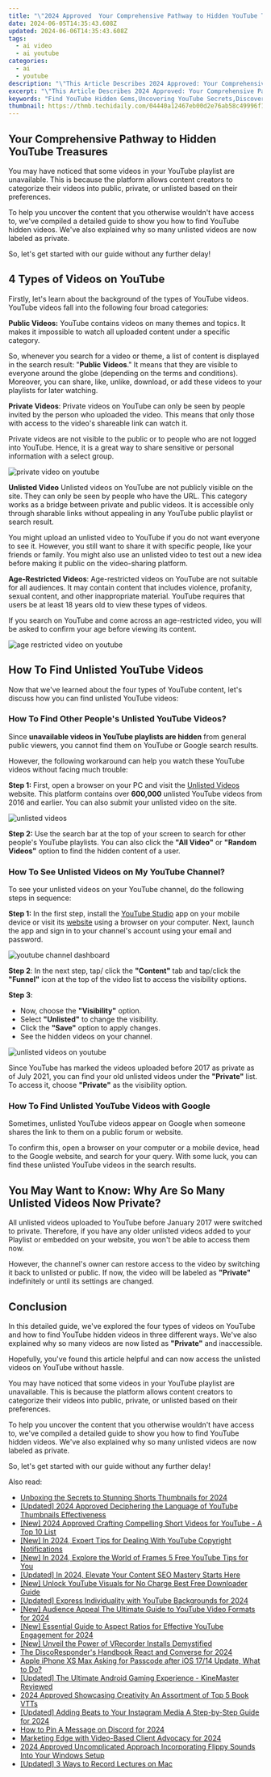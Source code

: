 ```yaml
---
title: "\"2024 Approved  Your Comprehensive Pathway to Hidden YouTube Treasures\""
date: 2024-06-05T14:35:43.608Z
updated: 2024-06-06T14:35:43.608Z
tags:
  - ai video
  - ai youtube
categories:
  - ai
  - youtube
description: "\"This Article Describes 2024 Approved: Your Comprehensive Pathway to Hidden YouTube Treasures\""
excerpt: "\"This Article Describes 2024 Approved: Your Comprehensive Pathway to Hidden YouTube Treasures\""
keywords: "Find YouTube Hidden Gems,Uncovering YouTube Secrets,Discover Hidden Videos,YouTube Hideaway Content,Explore Secret YouTube,Locate Lost YouTube,Access Veiled YouTube Videos"
thumbnail: https://thmb.techidaily.com/04440a12467eb00d2e76ab58c49996f10e544f909e1d6b3abfc42368ffd69851.jpg
---
```


## Your Comprehensive Pathway to Hidden YouTube Treasures

You may have noticed that some videos in your YouTube playlist are unavailable. This is because the platform allows content creators to categorize their videos into public, private, or unlisted based on their preferences.

To help you uncover the content that you otherwise wouldn't have access to, we've compiled a detailed guide to show you how to find YouTube hidden videos. We've also explained why so many unlisted videos are now labeled as private.

So, let's get started with our guide without any further delay!

## 4 Types of Videos on YouTube

Firstly, let's learn about the background of the types of YouTube videos. YouTube videos fall into the following four broad categories:

**Public Videos:** YouTube contains videos on many themes and topics. It makes it impossible to watch all uploaded content under a specific category.

So, whenever you search for a video or theme, a list of content is displayed in the search result: "**Public** **Videos**." It means that they are visible to everyone around the globe (depending on the terms and conditions). Moreover, you can share, like, unlike, download, or add these videos to your playlists for later watching.

**Private Videos**: Private videos on YouTube can only be seen by people invited by the person who uploaded the video. This means that only those with access to the video's shareable link can watch it.

Private videos are not visible to the public or to people who are not logged into YouTube. Hence, it is a great way to share sensitive or personal information with a select group.

![private video on youtube](https://images.wondershare.com/filmora/article-images/private-video-on-youtube.png)

**Unlisted Video** Unlisted videos on YouTube are not publicly visible on the site. They can only be seen by people who have the URL. This category works as a bridge between private and public videos. It is accessible only through sharable links without appealing in any YouTube public playlist or search result.

You might upload an unlisted video to YouTube if you do not want everyone to see it. However, you still want to share it with specific people, like your friends or family. You might also use an unlisted video to test out a new idea before making it public on the video-sharing platform.

**Age-Restricted Videos**: Age-restricted videos on YouTube are not suitable for all audiences. It may contain content that includes violence, profanity, sexual content, and other inappropriate material. YouTube requires that users be at least 18 years old to view these types of videos.

If you search on YouTube and come across an age-restricted video, you will be asked to confirm your age before viewing its content.

![age restricted video on youtube](https://images.wondershare.com/filmora/article-images/age-restricted-videos-on-youtube.png)

## How To Find Unlisted YouTube Videos

Now that we've learned about the four types of YouTube content, let's discuss how you can find unlisted YouTube videos:

### How To Find Other People's Unlisted YouTube Videos?

Since **unavailable videos in YouTube playlists are hidden** from general public viewers, you cannot find them on YouTube or Google search results.

However, the following workaround can help you watch these YouTube videos without facing much trouble:

**Step 1:** First, open a browser on your PC and visit the [Unlisted Videos](https://unlistedvideos.com/) website. This platform contains over **600,000** unlisted YouTube videos from 2016 and earlier. You can also submit your unlisted video on the site.

![unlisted videos](https://images.wondershare.com/filmora/article-images/using-the-unlisted-videos-website-to-see-hidden-videos.png)

**Step 2:** Use the search bar at the top of your screen to search for other people's YouTube playlists. You can also click the **"All Video"** or **"Random Videos"** option to find the hidden content of a user.

### How To See Unlisted Videos on My YouTube Channel?

To see your unlisted videos on your YouTube channel, do the following steps in sequence:

**Step 1:** In the first step, install the [YouTube Studio](https://play.google.com/store/apps/details?id=com.google.android.apps.youtube.creator&hl=en&gl=US) app on your mobile device or visit its [website](https://studio.youtube.com/) using a browser on your computer. Next, launch the app and sign in to your channel's account using your email and password.

![youtube channel dashboard](https://images.wondershare.com/filmora/article-images/accessing-youtube-studio-to-see-unlisted-videos.png)

**Step 2**: In the next step, tap/ click the **"Content"** tab and tap/click the **"Funnel"** icon at the top of the video list to access the visibility options.

**Step 3**:

* Now, choose the **"Visibility"** option.
* Select **"Unlisted"** to change the visibility.
* Click the **"Save"** option to apply changes.
* See the hidden videos on your channel.

![unlisted videos on youtube](https://images.wondershare.com/filmora/article-images/changing-videos-visibility-to-see-unlisted-videos-on-youtube.png)

Since YouTube has marked the videos uploaded before 2017 as private as of July 2021, you can find your old unlisted videos under the **"Private"** list. To access it, choose **"Private"** as the visibility option.

### How To Find Unlisted YouTube Videos with Google

Sometimes, unlisted YouTube videos appear on Google when someone shares the link to them on a public forum or website.

To confirm this, open a browser on your computer or a mobile device, head to the Google website, and search for your query. With some luck, you can find these unlisted YouTube videos in the search results.

## You May Want to Know: Why Are So Many Unlisted Videos Now Private?

All unlisted videos uploaded to YouTube before January 2017 were switched to private. Therefore, if you have any older unlisted videos added to your Playlist or embedded on your website, you won't be able to access them now.

However, the channel's owner can restore access to the video by switching it back to unlisted or public. If now, the video will be labeled as **"Private"** indefinitely or until its settings are changed.

## Conclusion

In this detailed guide, we've explored the four types of videos on YouTube and how to find YouTube hidden videos in three different ways. We've also explained why so many videos are now listed as **"Private"** and inaccessible.

Hopefully, you've found this article helpful and can now access the unlisted videos on YouTube without hassle.

You may have noticed that some videos in your YouTube playlist are unavailable. This is because the platform allows content creators to categorize their videos into public, private, or unlisted based on their preferences.

To help you uncover the content that you otherwise wouldn't have access to, we've compiled a detailed guide to show you how to find YouTube hidden videos. We've also explained why so many unlisted videos are now labeled as private.

So, let's get started with our guide without any further delay!

<span class="atpl-alsoreadstyle">Also read:</span>
<div><ul>
<li><a href="https://facebook-video-share.techidaily.com/unboxing-the-secrets-to-stunning-shorts-thumbnails-for-2024/"><u>Unboxing the Secrets to Stunning Shorts Thumbnails for 2024</u></a></li>
<li><a href="https://facebook-video-share.techidaily.com/updated-2024-approved-deciphering-the-language-of-youtube-thumbnails-effectiveness/"><u>[Updated] 2024 Approved  Deciphering the Language of YouTube Thumbnails Effectiveness</u></a></li>
<li><a href="https://facebook-video-share.techidaily.com/new-2024-approved-crafting-compelling-short-videos-for-youtube-a-top-10-list/"><u>[New] 2024 Approved  Crafting Compelling Short Videos for YouTube - A Top 10 List</u></a></li>
<li><a href="https://facebook-video-share.techidaily.com/new-in-2024-expert-tips-for-dealing-with-youtube-copyright-notifications/"><u>[New] In 2024, Expert Tips for Dealing With YouTube Copyright Notifications</u></a></li>
<li><a href="https://facebook-video-share.techidaily.com/new-in-2024-explore-the-world-of-frames-5-free-youtube-tips-for-you/"><u>[New] In 2024, Explore the World of Frames  5 Free YouTube Tips for You</u></a></li>
<li><a href="https://facebook-video-share.techidaily.com/updated-in-2024-elevate-your-content-seo-mastery-starts-here/"><u>[Updated] In 2024, Elevate Your Content  SEO Mastery Starts Here</u></a></li>
<li><a href="https://facebook-video-share.techidaily.com/new-unlock-youtube-visuals-for-no-charge-best-free-downloader-guide/"><u>[New] Unlock YouTube Visuals for No Charge  Best Free Downloader Guide</u></a></li>
<li><a href="https://facebook-video-share.techidaily.com/updated-express-individuality-with-youtube-backgrounds-for-2024/"><u>[Updated] Express Individuality with YouTube Backgrounds for 2024</u></a></li>
<li><a href="https://facebook-video-share.techidaily.com/new-audience-appeal-the-ultimate-guide-to-youtube-video-formats-for-2024/"><u>[New] Audience Appeal  The Ultimate Guide to YouTube Video Formats for 2024</u></a></li>
<li><a href="https://facebook-video-share.techidaily.com/new-essential-guide-to-aspect-ratios-for-effective-youtube-engagement-for-2024/"><u>[New] Essential Guide to Aspect Ratios for Effective YouTube Engagement for 2024</u></a></li>
<li><a href="https://screen-video-capture.techidaily.com/new-unveil-the-power-of-vrecorder-installs-demystified/"><u>[New] Unveil the Power of VRecorder  Installs Demystified</u></a></li>
<li><a href="https://discord-videos.techidaily.com/the-discoresponders-handbook-react-and-converse-for-2024/"><u>The DiscoResponder's Handbook  React and Converse for 2024</u></a></li>
<li><a href="https://ios-unlock.techidaily.com/apple-iphone-xs-max-asking-for-passcode-after-ios-1714-update-what-to-do-by-drfone-ios/"><u>Apple iPhone XS Max Asking for Passcode after iOS 17/14 Update, What to Do?</u></a></li>
<li><a href="https://some-skills.techidaily.com/updated-the-ultimate-android-gaming-experience-kinemaster-reviewed/"><u>[Updated] The Ultimate Android Gaming Experience - KineMaster Reviewed</u></a></li>
<li><a href="https://extra-guidance.techidaily.com/2024-approved-showcasing-creativity-an-assortment-of-top-5-book-vtts/"><u>2024 Approved  Showcasing Creativity  An Assortment of Top 5 Book VTTs</u></a></li>
<li><a href="https://instagram-clips.techidaily.com/updated-adding-beats-to-your-instagram-media-a-step-by-step-guide-for-2024/"><u>[Updated] Adding Beats to Your Instagram Media  A Step-by-Step Guide for 2024</u></a></li>
<li><a href="https://discord-videos.techidaily.com/how-to-pin-a-message-on-discord-for-2024/"><u>How to Pin A Message on Discord for 2024</u></a></li>
<li><a href="https://extra-guidance.techidaily.com/marketing-edge-with-video-based-client-advocacy-for-2024/"><u>Marketing Edge with Video-Based Client Advocacy for 2024</u></a></li>
<li><a href="https://some-approaches.techidaily.com/2024-approved-uncomplicated-approach-incorporating-flippy-sounds-into-your-windows-setup/"><u>2024 Approved  Uncomplicated Approach  Incorporating Flippy Sounds Into Your Windows Setup</u></a></li>
<li><a href="https://screen-video-capture.techidaily.com/updated-3-ways-to-record-lectures-on-mac/"><u>[Updated] 3 Ways to Record Lectures on Mac</u></a></li>
</ul></div>

<ins class="adsbygoogle"
      style="display:block"
      data-ad-client="ca-pub-7571918770474297"
      data-ad-slot="8358498916"
      data-ad-format="auto"
      data-full-width-responsive="true"></ins>
